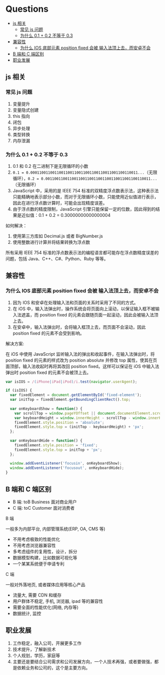 # Questions

- [js 相关](#js-相关)
  - [常见 js 问题](#常见-js-问题)
  - [为什么 0.1 + 0.2 不等于 0.3](#为什么-01--02-不等于-03)
- [兼容性](#兼容性)
  - [为什么 IOS 底部元素 position fixed 会被 输入法顶上去，而安卓不会](#为什么-ios-底部元素-position-fixed-会被-输入法顶上去而安卓不会)
- [B 端和 C 端区别](#b-端和-c-端区别)
- [职业发展](#职业发展)

## js 相关

### 常见 js 问题

1. 变量提升
2. 变量隐式创建
3. this 指向
4. 闭包
5. 异步处理
6. 类型转换
7. 内存泄漏

### 为什么 0.1 + 0.2 不等于 0.3

1. 0.1 和 0.2 在二进制下是无限循环的小数
2. `0.1 = 0.0001100110011001100110011001100110011001100110011...`（无限循环），`0.2 = 0.001100110011001100110011001100110011001100110011...`（无限循环）
3. JavaScript 中，采用的是 IEEE 754 标准的双精度浮点数表示法，这种表示法只能精确地表示部分小数，而对于无限循环小数，只能使用近似值进行表示，因此在进行浮点数计算时，可能会出现精度误差。
4. 由于浮点数的精度限制，JavaScript 引擎只能保留一定的位数，因此得到的结果是近似值：0.1 + 0.2 = 0.30000000000000004

如何解决：

1. 使用第三方库如 Decimal.js 或者 BigNumber.js
2. 使用整数进行计算并将结果转换为浮点数

所有采用 IEEE 754 标准的浮点数表示法的编程语言都可能存在浮点数精度误差的问题，包括 Java、C++、C#、Python、Ruby 等等。

## 兼容性

### 为什么 IOS 底部元素 position fixed 会被 输入法顶上去，而安卓不会

1. 因为 IOS 和安卓在处理输入法和页面的关系时采用了不同的方式。
2. 在 iOS 中，输入法弹出时，操作系统会将页面向上滚动，以保证输入框不被输入法遮盖，而 position fixed 的元素会跟随页面一起滚动，因此会被输入法顶上去。
3. 在安卓中，输入法弹出时，会将输入框顶上去，而页面不会滚动，因此 position fixed 的元素不会受到影响。

解决方案:

在 iOS 中使用 JavaScript 监听输入法的弹出和收起事件，在输入法弹出时，将 position fixed 的元素的样式改为 position absolute 并修改 top 属性，使其在页面顶部，输入法收起时再将其改回 position fixed。这样可以保证在 iOS 中输入法弹出时 position fixed 的元素不会被顶上去。

```js
var isIOS = /(iPhone|iPad|iPod)/i.test(navigator.userAgent);

if (isIOS) {
  var fixedElement = document.getElementById('fixed-element');
  var initTop = fixedElement.getBoundingClientRect().top;
  
  var onKeyboardShow = function() {
    var scrollTop = window.pageYOffset || document.documentElement.scrollTop || document.body.scrollTop || 0;
    var keyboardHeight = window.innerHeight - scrollTop - window.innerHeight * 0.7;
    fixedElement.style.position = 'absolute';
    fixedElement.style.top = (initTop - keyboardHeight) + 'px';
  };
  
  var onKeyboardHide = function() {
    fixedElement.style.position = 'fixed';
    fixedElement.style.top = initTop + 'px';
  };
  
  window.addEventListener('focusin', onKeyboardShow);
  window.addEventListener('focusout', onKeyboardHide);
}
```

## B 端和 C 端区别

- B 端: toB Business 面对商业用户
- C 端: toC Customer 面对消费者

B 端

一般多为内部平台, 内部管理系统(ERP, OA, CMS 等)

- 不用考虑极致的性能优化
- 不用考虑浏览器兼容性
- 多考虑组件的复用性，设计，拆分
- 数据模型构建，比如数据可视化等
- 一个某某系统便于申请专利

C 端

一般对外落地页, 或者媒体应用等核心产品

- 流量大, 需要 CDN 和缓存
- 用户群体不稳定, 手机, 浏览器, ipad 等的兼容性
- 需要全面的性能优化(网络, 内存等)
- 数据统计, 监控

## 职业发展

1. 工作稳定，融入公司，开展更多工作
2. 技术提升，了解新技术
3. 个人规划，学历，家庭等
4. 主要还是要结合公司需求和公司发展方向，一个人技术再强，或者要做强，都是依赖业务和公司的，这个是主要方向。

